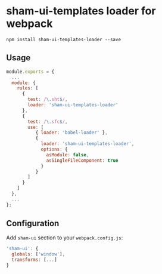 # sham-ui-templates loader for webpack

```
npm install sham-ui-templates-loader --save
```

## Usage

```js
module.exports = {
  ...
  module: {
    rules: [
      {
        test: /\.sht$/,
        loader: 'sham-ui-templates-loader'
      },
      {
        test: /\.sfc$/,
        use: [
           { loader: 'babel-loader' },
           { 
             loader: 'sham-ui-templates-loader', 
             options: {
               asModule: false,
               asSingleFileComponent: true
             } 
           }
        ]
      }
    ]
  },
  ...
};
```

## Configuration 

Add `sham-ui` section to your `webpack.config.js`:

```js
'sham-ui': {
  globals: ['window'],
  transforms: [...]
}
```
